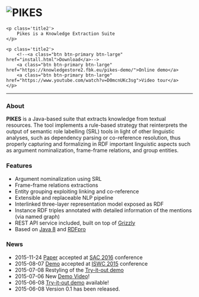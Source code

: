 <div class="well sidebar" id="well-home">
    <h1>
        <img src='images/pikes-big.png' alt='PIKES' title='PIKES' />
    </h1>

    <p class='title2'>
        Pikes is a Knowledge Extraction Suite
    </p>

    <p class='title2'>
        <!--<a class="btn btn-primary btn-large" href="install.html">Download</a>-->
        <a class="btn btn-primary btn-large" href="https://knowledgestore2.fbk.eu/pikes-demo/">Online demo</a>
        <a class="btn btn-primary btn-large" href="https://www.youtube.com/watch?v=D0mcnUKc3sg">Video tour</a>
    </p>
</div>

---------------------------------------

<h3 class='no-before'>About</h3>

**PIKES** is a Java-based suite that extracts knowledge from textual resources.
The tool implements a rule-based strategy that reinterprets the output of semantic role labelling (SRL) tools in light
of other linguistic analyses, such as dependency parsing or co-reference resolution, thus properly capturing and
formalizing in RDF important linguistic aspects such as argument nominalization, frame-frame relations, and group
entities.

<h3 class='no-before'>Features</h3>

- Argument nominalization using SRL
- Frame-frame relations extractions
- Entity grouping exploiting linking and co-reference
- Extensible and replaceable NLP pipeline
- Interlinked three-layer representation model exposed as RDF
- Instance RDF triples annotated with detailed information of the mentions (via named graph)
- REST API service included, built on top of [Grizzly](https://grizzly.java.net/)
- Based on [Java 8](http://www.oracle.com/technetwork/java/javase/overview/java8-2100321.html) and [RDFpro](http://rdfpro.fbk.eu/)

<h3 class='no-before'>News</h3>

- 2015-11-24 [Paper](https://dkm-static.fbk.eu/people/rospocher/files/pubs/2016sac.pdf) accepted at [SAC 2016](http://www.acm.org/conferences/sac/sac2016/) conference
- 2015-08-07 [Demo](https://dkm-static.fbk.eu/people/rospocher/files/pubs/2015iswcdemo1.pdf) accepted at [ISWC 2015](http://iswc2015.semanticweb.org/) conference
- 2015-07-08 Restyling of the [Try-it-out demo](https://knowledgestore2.fbk.eu/pikes-demo/)
- 2015-07-06 New [Demo Video](http://www.youtube.com/watch?v=D0mcnUKc3sg)!
- 2015-06-08 [Try-it-out demo](https://knowledgestore2.fbk.eu/pikes-demo/) available!
- 2015-06-08 Version 0.1 has been released.
